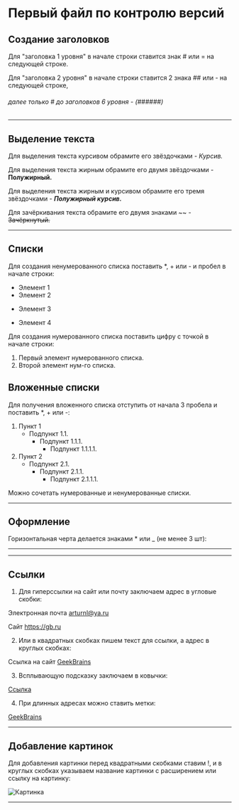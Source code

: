 # Первый файл по контролю версий

## Создание заголовков

Для "заголовка 1 уровня" в начале строки ставится знак # или = на следующей строке.

Для "заголовка 2 уровня" в начале строки ставится 2 знака ## или - на следующей строке,

###### далее только # до заголовков 6 уровня - (######)

___

## Выделение текста

Для выделения текста курсивом обрамите его звёздочками - 
*Курсив.*

Для выделения текста жирным обрамите его двумя звёздочками - **Полужирный.**

Для выделения текста жирным и курсивом обрамите его тремя звёздочками - ***Полужирный курсив.***

Для зачёркивания текста обрамите его двумя знаками ~~ - ~~Зачёркнутый.~~

___

## Списки

Для создания ненумерованного списка поставить *, + или - и пробел в начале строки:
* Элемент 1
* Элемент 2
+ Элемент 3
- Элемент 4

Для создания нумерованного списка поставить цифру с точкой в начале строки:
1. Первый элемент нумерованного списка.
2. Второй элемент нум-го списка. 

## Вложенные списки

Для получения вложенного списка отступить от начала 3 пробела и поставить *, + или -:

1. Пункт 1
   - Подпункт 1.1.
     + Подпункт 1.1.1.
       * Подпункт 1.1.1.1.
2. Пункт 2
   * Подпункт 2.1.
     * Подпункт 2.1.1.
       * Подпункт 2.1.1.1. 

Можно сочетать нумерованные и ненумерованные списки.

___

## Оформление

Горизонтальная черта делается знаками * или _ (не менее 3 шт):
____
***

## Ссылки

1. Для гиперссылки на сайт или почту заключаем адрес в угловые скобки:

Электронная почта <arturnl@ya.ru>

Сайт <https://gb.ru>

2. Или в квадратных скобках пишем текст для ссылки, а адрес в круглых скобках:

Ссылка на сайт [GeekBrains](https://gb.ru)

3. Всплывающую подсказку заключаем в ковычки:

[Ссылка](https://gb.ru "GeekBrains")

4. При длинных адресах можно ставить метки:

[GeekBrains][1]

[1]: https://gb.ru (gb.ru) 

___

## Добавление картинок

Для добавления картинки перед квадратными скобками ставим !, и в круглых скобках указываем название картинки с расширением или ссылку на картинку: 

![Картинка](1.jpg)

___


